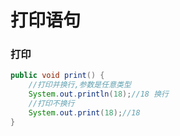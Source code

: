 # 打印语句

### 打印

```java
public void print() {
    //打印并换行,参数是任意类型
    System.out.println(18);//18 换行
    //打印不换行
    System.out.print(18);//18
}
```